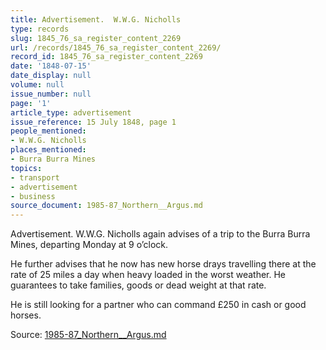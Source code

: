 ```yaml
---
title: Advertisement.  W.W.G. Nicholls
type: records
slug: 1845_76_sa_register_content_2269
url: /records/1845_76_sa_register_content_2269/
record_id: 1845_76_sa_register_content_2269
date: '1848-07-15'
date_display: null
volume: null
issue_number: null
page: '1'
article_type: advertisement
issue_reference: 15 July 1848, page 1
people_mentioned:
- W.W.G. Nicholls
places_mentioned:
- Burra Burra Mines
topics:
- transport
- advertisement
- business
source_document: 1985-87_Northern__Argus.md
---
```


Advertisement.  W.W.G. Nicholls again advises of a trip to the Burra Burra Mines, departing Monday at 9 o’clock.

He further advises that he now has new horse drays travelling there at the rate of 25 miles a day when heavy loaded in the worst weather.  He guarantees to take families, goods or dead weight at that rate.

He is still looking for a partner who can command £250 in cash or good horses.

Source: [1985-87_Northern__Argus.md](/downloads/markdown/1985-87_Northern__Argus.md)
